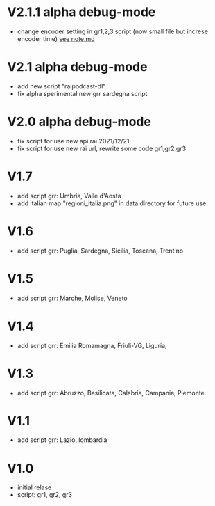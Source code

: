 # V2.1.1 alpha debug-mode
- change encoder setting in gr1,2,3 script (now small file but increse encoder time) [see note.md](note.md)

# V2.1 alpha debug-mode
- add new script "raipodcast-dl" 
- fix alpha sperimental new grr sardegna script

# V2.0 alpha debug-mode
- fix script for use new api rai 2021/12/21
- fix script for use new rai url, rewrite some code gr1,gr2,gr3

# V1.7
- add script grr: Umbria, Valle d'Aosta
- add italian map "regioni_italia.png" in data directory for future use.

# V1.6
- add script grr: Puglia, Sardegna, Sicilia, Toscana, Trentino

# V1.5
- add script grr: Marche, Molise, Veneto

# V1.4

- add script grr: Emilia Romamagna, Friuli-VG, Liguria, 


# V1.3

- add script grr: Abruzzo, Basilicata, Calabria, Campania, Piemonte

# V1.1

- add script grr: Lazio, lombardia


# V1.0

- initial relase
- script: gr1, gr2, gr3
